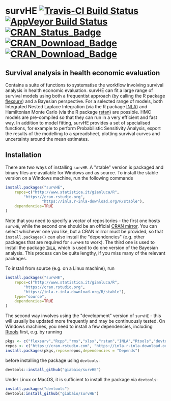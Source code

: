 # survHE [![Travis-CI Build Status](https://travis-ci.org/giabaio/survHE.svg?branch=master)](https://travis-ci.org/giabaio/survHE)[![AppVeyor Build Status](https://ci.appveyor.com/api/projects/status/github/giabaio/survHE?branch=master&svg=true)](https://ci.appveyor.com/project/giabaio/survHE)[![CRAN_Status_Badge](http://www.r-pkg.org/badges/version/survHE)](https://cran.r-project.org/package=survHE)[![CRAN_Download_Badge](http://cranlogs.r-pkg.org/badges/survHE)](https://cran.r-project.org/package=survHE)[![CRAN_Download_Badge](https://cranlogs.r-pkg.org:443/badges/grand-total/survHE?color=orange)](https://cranlogs.r-pkg.org:443/badges/grand-total/survHE?color=orange)
## Survival analysis in health economic evaluation

Contains a suite of functions to systematise the workflow involving survival analysis in health economic evaluation. survHE can fit a large range of survival models using both a frequentist approach (by calling the R package [flexsurv](https://CRAN.R-project.org/package=flexsurv)) and a Bayesian perspective. For a selected range of models, both Integrated Nested Laplace Integration (via the R package [INLA](http://www.r-inla.org/)) and Hamiltonian Monte Carlo (via the R package [rstan](https://CRAN.R-project.org/package=rstan)) are possible. HMC models are pre-compiled so that they can run in a very efficient and fast way. In addition to model fitting, survHE provides a set of specialised functions, for example to perform Probabilistic Sensitivity Analysis, export the results of the modelling to a spreadsheet, plotting survival curves and uncertainty around the mean estimates.

## Installation
There are two ways of installing `survHE`. A "stable" version is packaged and binary files are available for Windows and as source. To install the stable version on a Windows machine, run the following commands
```R
install.packages("survHE",
	repos=c("http://www.statistica.it/gianluca/R",
		"https://cran.rstudio.org",
                "https://inla.r-inla-download.org/R/stable"),
	dependencies=TRUE
)
```
Note that you need to specify a vector of repositories - the first one hosts `survHE`, while the second one should be an official [CRAN mirror](https://cran.r-project.org/index.html). You can select whichever one you like, but a CRAN mirror must be provided, so that `install.packages()` can also install the "dependencies" (e.g. other packages that are required for `survHE` to work). The third one is used to install the package [`INLA`](http://www.r-inla.org/), which is used to do one version of the Bayesian analysis. This process can be quite lengthy, if you miss many of the relevant packages.

To install from source (e.g. on a Linux machine), run
```R
install.packages("survHE",
	repos=c("http://www.statistica.it/gianluca/R",
		"https://cran.rstudio.org",
		"https://inla.r-inla-download.org/R/stable"),
	type="source",
	dependencies=TRUE
)
```

The second way involves using the "development" version of `survHE` - this will usually be updated more frequently and may be continuously tested. On Windows machines, you need to install a few dependencies, including [Rtools](https://cran.r-project.org/bin/windows/Rtools/) first, e.g. by running
```R
pkgs <- c("flexsurv","Rcpp","rms","xlsx","rstan","INLA","Rtools","devtools")
repos <- c("https://cran.rstudio.com", "https://inla.r-inla-download.org/R/stable") 
install.packages(pkgs,repos=repos,dependencies = "Depends")
```
before installing the package using `devtools`:
```R
devtools::install_github("giabaio/survHE")
```
Under Linux or MacOS, it is sufficient to install the package via `devtools`:
```R
install.packages("devtools")
devtools:install_github("giabaio/survHE")
```
